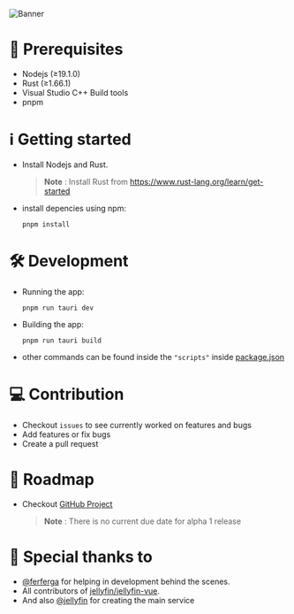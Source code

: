 ![Banner](https://user-images.githubusercontent.com/55829513/215268063-c7e114c2-0200-42e9-9e38-6dc765fcf6cc.png)

# 📝 Prerequisites

- Nodejs (≥19.1.0)
- Rust (≥1.66.1)
- Visual Studio C++ Build tools
- pnpm

# ℹ️ Getting started

- Install Nodejs and Rust.
  > **Note** : Install Rust from <https://www.rust-lang.org/learn/get-started>
- install depencies using npm:

  ```shell
  pnpm install
  ```

# 🛠️ Development

- Running the app:

  ```shell
  pnpm run tauri dev
  ```

- Building the app:

  ```shell
  pnpm run tauri build
  ```

- other commands can be found inside the `"scripts"` inside [package.json](https://github.com/prayag17/JellyPlayer/blob/main/package.json)

# 💻 Contribution

- Checkout `issues` to see currently worked on features and bugs
- Add features or fix bugs
- Create a pull request

# 📃 Roadmap

- Checkout [GitHub Project](https://github.com/users/prayag17/projects/3)
  > **Note** : There is no current due date for alpha 1 release

# 🎊 Special thanks to

- [@ferferga](https://github.com/ferferga) for helping in development behind the scenes.
- All contributors of [jellyfin/jellyfin-vue](https://github.com/jellyfin/jellyfin-vue).
- And also [@jellyfin](https://github.com/jellyfin/) for creating the main service
